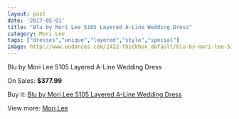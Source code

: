 ```yaml
---
layout: post
date: '2017-05-01'
title: "Blu by Mori Lee 5105 Layered A-Line Wedding Dress"
category: Mori Lee
tags: ["dresses","unique","layered","style","special"]
image: http://www.eudances.com/2422-thickbox_default/blu-by-mori-lee-5105-layered-a-line-wedding-dress.jpg
---
```

Blu by Mori Lee 5105 Layered A-Line Wedding Dress

On Sales: **$377.99**
<a href="https://www.eudances.com/en/mori-lee/807-blu-by-mori-lee-5105-layered-a-line-wedding-dress.html"><amp-img layout="responsive" width="600" height="600" src="//www.eudances.com/2422-thickbox_default/blu-by-mori-lee-5105-layered-a-line-wedding-dress.jpg" alt="Blu by Mori Lee 5105 Layered A-Line Wedding Dress 0" /></a>
<a href="https://www.eudances.com/en/mori-lee/807-blu-by-mori-lee-5105-layered-a-line-wedding-dress.html"><amp-img layout="responsive" width="600" height="600" src="//www.eudances.com/2424-thickbox_default/blu-by-mori-lee-5105-layered-a-line-wedding-dress.jpg" alt="Blu by Mori Lee 5105 Layered A-Line Wedding Dress 1" /></a>
<a href="https://www.eudances.com/en/mori-lee/807-blu-by-mori-lee-5105-layered-a-line-wedding-dress.html"><amp-img layout="responsive" width="600" height="600" src="//www.eudances.com/2423-thickbox_default/blu-by-mori-lee-5105-layered-a-line-wedding-dress.jpg" alt="Blu by Mori Lee 5105 Layered A-Line Wedding Dress 2" /></a>

Buy it: [Blu by Mori Lee 5105 Layered A-Line Wedding Dress](https://www.eudances.com/en/mori-lee/807-blu-by-mori-lee-5105-layered-a-line-wedding-dress.html "Blu by Mori Lee 5105 Layered A-Line Wedding Dress")

View more: [Mori Lee](https://www.eudances.com/en/9-mori-lee "Mori Lee")